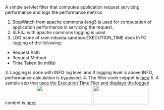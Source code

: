 A simple servlet filter that computes application request servicing performance and logs the performance metrics

1. StopWatch from apache commons-lang3 is used for computation of application performance in servicing the request.
2. SLF4J with apache commons logging is used
3. LOG name of com.robusta.sandbox.EXECUTION_TIME does INFO logging of the following:
<ul>
<li>Request Path</li>
<li>Request Method</li>
<li>Time Taken (in millis)</li>
</ul>
3. Logging is done with INFO log level and if logging level is above INFO, performance calculation is bypassed.
4. The filter code snippet is <a href="https://gist.github.com/robusta-inc/5506725">here</a>
5. A sample app that uses the Execution Time Filer and displays the logged content is <a href="http://execution-time-filter.robusta.cloudbees.net/">here</a>


<img style="width: 178px; height: 61px;" src="https://www.cloudbees.com/sites/default/files/Button-Built-on-CB-1.png" alt="">
<img style="width: 178px; height: 61px;" src="https://www.cloudbees.com/sites/default/files/Button-Powered-by-CB.png" alt="">
